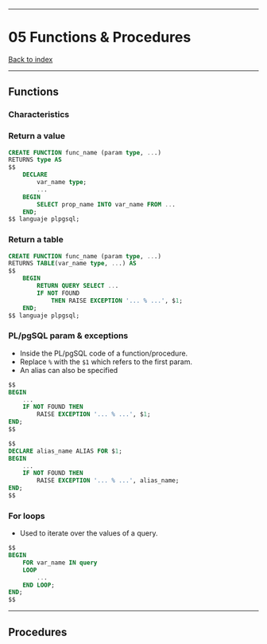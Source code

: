 
---
# 05 Functions & Procedures

[Back to index](../../index.md)

---
## Functions
### Characteristics
### Return a value
```sql
CREATE FUNCTION func_name (param type, ...)
RETURNS type AS
$$
	DECLARE
		var_name type;
		...
	BEGIN
		SELECT prop_name INTO var_name FROM ...
	END;
$$ languaje plpgsql;
```
### Return a table
```sql
CREATE FUNCTION func_name (param type, ...)
RETURNS TABLE(var_name type, ...) AS
$$
	BEGIN
		RETURN QUERY SELECT ...
		IF NOT FOUND
			THEN RAISE EXCEPTION '... % ...', $1;
	END;
$$ languaje plpgsql;
```
### PL/pgSQL param & exceptions
- Inside the PL/pgSQL code of a function/procedure.
- Replace `%` with the `$1` which refers to the first param.
- An alias can also be specified
```sql
$$
BEGIN
	...
	IF NOT FOUND THEN
		RAISE EXCEPTION '... % ...', $1;
END;
$$
```

```sql
$$
DECLARE alias_name ALIAS FOR $1;
BEGIN
	...
	IF NOT FOUND THEN
		RAISE EXCEPTION '... % ...', alias_name;
END;
$$
```

### For loops
- Used to iterate over the values of a query.
```sql
$$
BEGIN
	FOR var_name IN query
	LOOP
		...
	END LOOP;
END;
$$
```
---
## Procedures